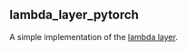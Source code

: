 ## lambda_layer_pytorch
A simple implementation of the [lambda layer](https://openreview.net/pdf?id=xTJEN-ggl1b).

